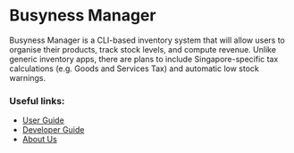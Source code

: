 <!-- @@author b1inmeister -->
# Busyness Manager

Busyness Manager is a CLI-based inventory system that will allow users to organise their products, track stock
levels, and compute revenue. Unlike generic inventory apps, there are plans to include Singapore-specific tax
calculations (e.g. Goods and Services Tax) and automatic low stock warnings.

### Useful links:
* [User Guide](UserGuide.md)
* [Developer Guide](DeveloperGuide.md)
* [About Us](AboutUs.md)
